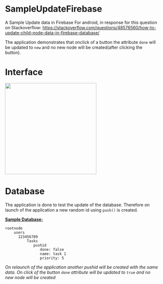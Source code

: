 # SampleUpdateFirebase

A Sample Update data in Firebase For android, in response for this question on Stackoverflow: 
https://stackoverflow.com/questions/48576560/how-to-update-child-node-data-in-firebase-database/

The application demonstrates that onclick of a button the attribute `done` will be updated to `new` and no new node will be created(after clicking the button).

# Interface
<img src="http://gdurl.com/4P8P" width="300">

# Database
The application is done to test the update of the database. Therefore on launch of the application a new random id using `push()` is created.

<u><b>Sample Database:</b></u>

    rootnode
        users
          123456789
              Tasks
                 pushid
                    done: false
                    name: task 1
                    priority: 5
             
_On relaunch of the application another pushid will be created with the same data._
_On click of the button `done` attribute will be updated to `true` and no new node will be created_
